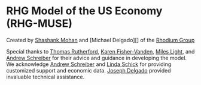 
# RHG Model of the US Economy (RHG-MUSE)


Created by [Shashank Mohan][] and [Michael Delgado][] of the [Rhodium Group][]

Special thanks to [Thomas Rutherford][], [Karen Fisher-Vanden][], [Miles Light][], and
[Andrew Schreiber][] for their advice and guidance in developing the model. We acknowledge
[Andrew Schreiber][] and [Linda Schick][] for providing customized support and economic data.
[Joseph Delgado][] provided invaluable technical assistance.


[Shashank Mohan]: http://rhg.com/people/smohan
[Shashank Mohan]: http://rhg.com/people/smohan
[Rhodium Group]: http://rhg.com/

[Thomas Rutherford]: https://www.aae.wisc.edu/faculty/tfrutherford
[Karen Fisher-Vanden]: http://aese.psu.edu/directory/kaf26
[Miles Light]: http://www.colorado.edu/business/miles-k-light
[Andrew Schreiber]: http://www.andrewschreiber.org/
[Linda Schick]: http://www.alwardinstitute.org/index.php/about-us/18-linda-schick-executive-director
[Joseph Delgado]: https://github.com/djoeman84
